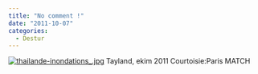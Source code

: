 ```yaml
---
title: "No comment !"
date: "2011-10-07"
categories: 
  - Destur
---
```


[](/uploads/2011/10/thailande-inondations_.jpg "thailande-inondations_.jpg")[![thailande-inondations_.jpg](/uploads/2011/10/thailande-inondations_.jpg)](/uploads/2011/10/thailande-inondations_.jpg "thailande-inondations_.jpg") Tayland, ekim 2011 Courtoisie:Paris MATCH
